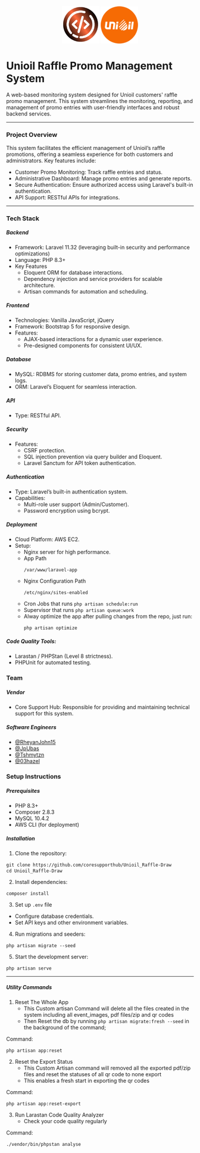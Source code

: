 
<p align="center">
  <img src="public/unioil_images/logo1.png" alt="Core Support Logo" width="100"/>
  <img src="public/unioil_images/unioil.png" alt="Unioil Logo" width="100"/>
</p>

# Unioil Raffle Promo Management System

A web-based monitoring system designed for Unioil customers' raffle promo management. This system streamlines the monitoring, reporting, and management of promo entries with user-friendly interfaces and robust backend services.

---

### Project Overview

This system facilitates the efficient management of Unioil’s raffle promotions, offering a seamless experience for both customers and administrators. Key features include:

- Customer Promo Monitoring: Track raffle entries and status.
- Administrative Dashboard: Manage promo entries and generate reports.
- Secure Authentication: Ensure authorized access using Laravel's built-in authentication.
- API Support: RESTful APIs for integrations.

---

### Tech Stack

##### Backend
- Framework: Laravel 11.32 (leveraging built-in security and performance optimizations)
- Language: PHP 8.3+
- Key Features
    - Eloquent ORM for database interactions.
    - Dependency injection and service providers for scalable architecture.
    - Artisan commands for automation and scheduling.

##### Frontend
- Technologies: Vanilla JavaScript, jQuery
- Framework: Bootstrap 5 for responsive design.
- Features:
    - AJAX-based interactions for a dynamic user experience.
    - Pre-designed components for consistent UI/UX.

##### Database
- MySQL: RDBMS for storing customer data, promo entries, and system logs.
- ORM: Laravel’s Eloquent for seamless interaction.

##### API
- Type: RESTful API.

##### Security
- Features:
    - CSRF protection.
    - SQL injection prevention via query builder and Eloquent.
    - Laravel Sanctum for API token authentication.

##### Authentication
- Type: Laravel’s built-in authentication system.
- Capabilities:
    - Multi-role user support (Admin/Customer).
    - Password encryption using bcrypt.

##### Deployment
- Cloud Platform: AWS EC2.
- Setup:
    - Nginx server for high performance.
    - App Path
        ```
        /var/www/laravel-app
        ```
    - Nginx Configuration Path
        ```
        /etc/nginx/sites-enabled
        ```
    - Cron Jobs that runs `php artisan schedule:run`
    - Supervisor that runs `php artisan queue:work`
    - Alway optimize the app after pulling changes from the repo, just run:
        ```
        php artisan optimize
        ```

##### Code Quality Tools:
- Larastan / PHPStan (Level 8 strictness).
- PHPUnit for automated testing.

### Team

##### Vendor
- Core Support Hub: Responsible for providing and maintaining technical support for this system.

##### Software Engineers
 - [@RheyanJohn15](https://github.com/RheyanJohn15) 
 - [@JpUbas](https://github.com/JpUbas) 
 - [@Tshmytzn](https://github.com/Tshmytzn) 
 - [@03hazel](https://github.com/03hazel) 

### Setup Instructions

##### Prerequisites
- PHP 8.3+
- Composer 2.8.3
- MySQL 10.4.2
- AWS CLI (for deployment)

##### Installation
1. Clone the repository:
```
git clone https://github.com/coresupporthub/Unioil_Raffle-Draw
cd Unioil_Raffle-Draw
```
2. Install dependencies:
```
composer install
```
3. Set up `.env` file
- Configure database credentials.
- Set API keys and other environment variables.
4. Run migrations and seeders:
```
php artisan migrate --seed
```
5. Start the development server:
```
php artisan serve
```

---

##### Utility Commands

1. Reset The Whole App
    - This Custom artisan Command will delete all the files created in the system including all event_images, pdf files/zip and qr codes
    - Then Reset the db by running `php artisan migrate:fresh --seed` in the background of the command;

Command:
```
php artisan app:reset
```

2. Reset the Export Status
    - This Custom Artisan command will removed all the exported pdf/zip files and reset the statuses of all qr code to none export
    - This enables a fresh start in exporting the qr codes

Command:
```
php artisan app:reset-export
```

3. Run Larastan Code Quality Analyzer
    - Check your code quality regularly

Command:
```
./vendor/bin/phpstan analyse
```
